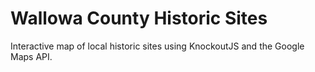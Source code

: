 # Wallowa County Historic Sites
Interactive map of local historic sites using KnockoutJS and the Google Maps API.

